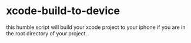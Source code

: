 xcode-build-to-device
=====================

this humble script will build your xcode project to your iphone if you are in the root directory of your project.

